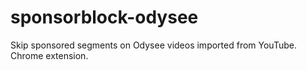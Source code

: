 # sponsorblock-odysee
Skip sponsored segments on Odysee videos imported from YouTube. Chrome extension.
